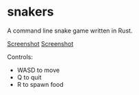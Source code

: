 # snakers
A command line snake game written in Rust.

[Screenshot](scrot.png)
[Screenshot](scrot2.png)

Controls:
* WASD to move
* Q to quit
* R to spawn food
